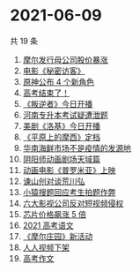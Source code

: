 # 2021-06-09

共 19 条

<!-- BEGIN -->
<!-- 最后更新时间 Wed Jun 09 2021 18:06:43 GMT+0800 (China Standard Time) -->

1. [摩尔发行母公司股价暴涨](https://www.zhihu.com/search?q=摩尔庄园)
2. [电影《秘密访客》](https://www.zhihu.com/search?q=秘密访客)
3. [原神公布 4 个新角色](https://www.zhihu.com/search?q=原神)
4. [高考结束了！](https://www.zhihu.com/search?q=高考结束)
5. [《叛逆者》今日开播](https://www.zhihu.com/search?q=叛逆者)
6. [河南专升本考试疑遭泄题](https://www.zhihu.com/search?q=河南专升本)
7. [美剧《洛基》今日开播](https://www.zhihu.com/search?q=洛基)
8. [《平原上的摩西》定档](https://www.zhihu.com/search?q=平原上的摩西)
9. [华南海鲜市场不是疫情的发源地](https://www.zhihu.com/search?q=华南海鲜市场)
10. [阴阳师动画剧场天域篇](https://www.zhihu.com/search?q=阴阳师)
11. [动画电影《普罗米亚》上映](https://www.zhihu.com/search?q=普罗米亚)
12. [谏山创对谈荒川弘](https://www.zhihu.com/search?q=谏山创)
13. [小猿搜题回应考生拍题作弊](https://www.zhihu.com/search?q=小猿搜题)
14. [六大影视公司反对短视频侵权](https://www.zhihu.com/search?q=短视频侵权)
15. [芯片价格飙涨 5 倍](https://www.zhihu.com/search?q=芯片)
16. [2021 高考语文](https://www.zhihu.com/search?q=高考语文)
17. [《摩尔庄园》新活动](https://www.zhihu.com/search?q=摩尔庄园)
18. [人人视频下架](https://www.zhihu.com/search?q=人人视频)
19. [高考作文](https://www.zhihu.com/search?q=高考作文)

<!-- END -->
